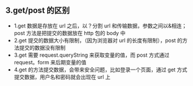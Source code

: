 ## 3.get/post 的区别

* 1.get 数据是存放在 url 之后，以？分割 url 和传输数据，参数之间以&相连；post 方法是把提交的数据放在 http 包的 body 中
* 2.get 提交的数据大小有限制，（因为浏览器对 url 的长度有限制），post 的方法提交的数据没有限制
* 3.get 需要 request.queryString 来获取变量的值，而 post 方式通过 request。form 来后期变量的值
* 4.get 的方法提交数据，会带来安全问题，比如登录一个页面，通过 get 方式提交数据，用户名和密码就会出现在 url 上
